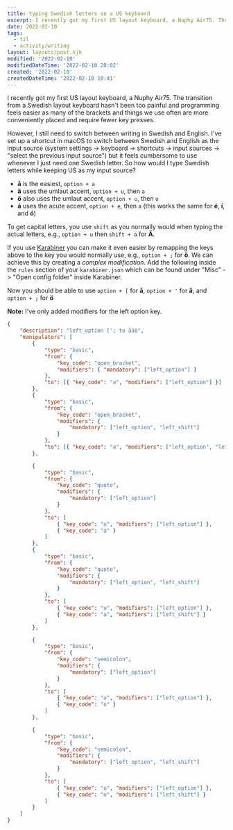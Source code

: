 ```yaml
---
title: typing Swedish letters on a US keyboard
excerpt: I recently got my first US layout keyboard, a Nuphy Air75. The transition from a Swedish layout keyboard hasn't been too painful and programming feels easier as many of the brackets and things we use often are more conveniently placed and require fewer key presses.
date: 2022-02-10
tags:
  - til
  - activity/writing
layout: layouts/post.njk
modified: '2022-02-10'
modifiedDateTime: '2022-02-10 20:02'
created: '2022-02-10'
createdDateTime: '2022-02-10 10:41'
---
```


I recently got my first US layout keyboard, a Nuphy Air75. The transition from a Swedish layout keyboard hasn't been too painful and programming feels easier as many of the brackets and things we use often are more conveniently placed and require fewer key presses.

However, I still need to switch between writing in Swedish and English. I've set up a shortcut in macOS to switch between Swedish and English as the input source (system settings -> keyboard -> shortcuts -> input sources -> "select the previous input source") but it feels cumbersome to use whenever I just need one Swedish letter. So how would I type Swedish letters while keeping US as my input source?

- **å** is the easiest, `option + a`
- **ä** uses the umlaut accent, `option + u`, then `a`
- **ö** also uses the umlaut accent, `option + u`, then `o`
- **á** uses the acute accent, `option + e`, then `a` (this works the same for **é**, **í**, and **ó**)

To get capital letters, you use `shift` as you normally would when typing the actual letters, e.g., `option + u` then `shift + a` for **Ä**.

If you use [Karabiner](https://karabiner-elements.pqrs.org/) you can make it even easier by remapping the keys above to the key you would normally use, e.g., `option + ;` for **ö**. We can achieve this by creating a _complex modification_. Add the following inside the `rules` section of your `karabiner.json` which can be found under "Misc" -> "Open config folder" inside Karabiner.

Now you should be able to use `option + [` for **å**, `option + '` for **ä**, and `option + ;` for **ö**
	
**Note:** I've only added modifiers for the left option key.

```json
{
	"description": "left_option ['; to åäö",
	"manipulators": [
		{
			"type": "basic",
			"from": {
				"key_code": "open_bracket",
				"modifiers": { "mandatory": ["left_option"] }
			},
			"to": [{ "key_code": "a", "modifiers": ["left_option"] }]
		},
		{
			"type": "basic",
			"from": {
				"key_code": "open_bracket",
				"modifiers": {
					"mandatory": ["left_option", "left_shift"]
				}
			},
			"to": [{ "key_code": "a", "modifiers": ["left_option", "left_shift"] }]
		},

		{
			"type": "basic",
			"from": {
				"key_code": "quote",
				"modifiers": {
					"mandatory": ["left_option"]
				}
			},
			"to": [
				{ "key_code": "u", "modifiers": ["left_option"] },
				{ "key_code": "a" }
			]
		},
		{
			"type": "basic",
			"from": {
				"key_code": "quote",
				"modifiers": {
					"mandatory": ["left_option", "left_shift"]
				}
			},
			"to": [
				{ "key_code": "u", "modifiers": ["left_option"] },
				{ "key_code": "a", "modifiers": ["left_shift"] }
			]
		},

		{
			"type": "basic",
			"from": {
				"key_code": "semicolon",
				"modifiers": {
					"mandatory": ["left_option"]
				}
			},
			"to": [
				{ "key_code": "u", "modifiers": ["left_option"] },
				{ "key_code": "o" }
			]
		},

		{
			"type": "basic",
			"from": {
				"key_code": "semicolon",
				"modifiers": {
					"mandatory": ["left_option", "left_shift"]
				}
			},
			"to": [
				{ "key_code": "u", "modifiers": ["left_option"] },
				{ "key_code": "o", "modifiers": ["left_shift"] }
			]
		}
	]
}
```
